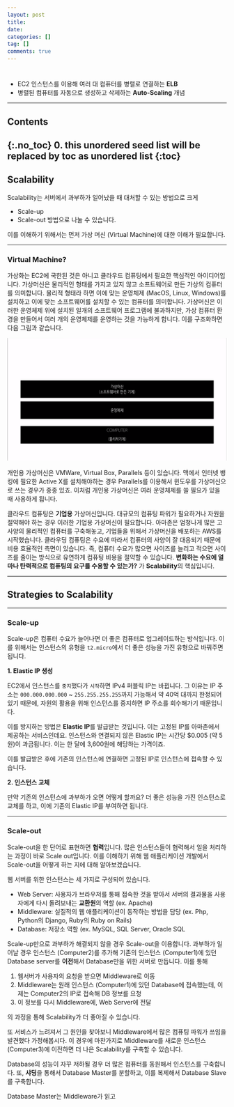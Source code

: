 ```yaml
---
layout: post
title:
date:
categories: []
tag: []
comments: true
---
```

# 
* EC2 인스턴스를 이용해 여러 대 컴퓨터를 병렬로 연결하는 **ELB**
* 병렬된 컴퓨터를 자동으로 생성하고 삭제하는 **Auto-Scaling** 개념

---
## **Contents**
{:.no_toc}
0. this unordered seed list will be replaced by toc as unordered list
{:toc}
---
## **Scalability**

Scalability는 서버에서 과부하가 일어났을 때 대처할 수 있는 방법으로 크게 
* Scale-up
* Scale-out
방법으로 나눌 수 있습니다.

이를 이해하기 위해서는 먼저 가상 머신 (Virtual Machine)에 대한 이해가 필요합니다.

---
### **Virtual Machine?**
가상화는 EC2에 국한된 것은 아니고 클라우드 컴퓨팅에서 필요한 핵심적인 아이디어입니다. 가상머신은 물리적인 형태를 가지고 있지 않고 소프트웨어로 만든 가상의 컴퓨터를 의미합니다.
물리적 형태라 하면 이에 맞는 운영체제 (MacOS, Linux, Windows)를 설치하고 이에 맞는 소프트웨어를 설치할 수 있는 컴퓨터를 의미합니다.
가상머신은 이러한 운영체제 위에 설치된 일개의 소프트웨어 프로그램에 불과하지만, 가상 컴퓨터 환경을 만들어서 여러 개의 운영체제를 운영하는 것을 가능하게 합니다. 이를 구조화하면 다음 그림과 같습니다.

![](../images/aws-scale-1.png)

개인용 가상머신은 VMWare, Virtual Box, Parallels 등이 있습니다. 
맥에서 인터넷 뱅킹에 필요한 Active X를 설치해야하는 경우 Parallels를 이용해서 윈도우를 가상머신으로 쓰는 경우가 종종 있죠.
이처럼 개인용 가상머신은 여러 운영체제를 쓸 필요가 있을 때 사용하게 됩니다.

클라우드 컴퓨팅은 **기업용** 가상머신입니다. 대규모의 컴퓨팅 파워가 필요하거나 자원을 절약해야 하는 경우 이러한 기업용 가상머신이 필요합니다.
아마존은 엄청나게 많은 고사양의 물리적인 컴퓨터를 구축해놓고, 기업들을 위해서 가상머신을 배포하는 AWS를 시작했습니다.
클라우딩 컴퓨팅은 수요에 따라서 컴퓨터의 사양이 잘 대응되기 때문에 비용 효율적인 측면이 있습니다.
즉, 컴퓨터 수요가 많으면 사이즈를 늘리고 적으면 사이즈를 줄이는 방식으로 유연하게 컴퓨팅 비용을 절약할 수 있습니다. 
**변화하는 수요에 얼마나 탄력적으로 컴퓨팅의 요구를 수용할 수 있는가?** 가 **Scalability**의 핵심입니다.


---
## **Strategies to Scalability**

---
### Scale-up

Scale-up은 컴퓨터 수요가 늘어나면 더 좋은 컴퓨터로 업그레이드하는 방식입니다. 
이를 위해서는 인스턴스의 유형을 `t2.micro`에서 더 좋은 성능을 가진 유형으로 바꿔주면 됩니다. 


**1. Elastic IP 생성**

EC2에서 인스턴스를 `중지`했다가 `시작`하면 IPv4 퍼블릭 IP는 바뀝니다. 
그 이유는 IP 주소는 `000.000.000.000` ~ `255.255.255.255`까지 가능해서 약 40억 대까지 한정되어 있기 때문에, 자원의 활용을 위해 인스턴스를 중지하면 IP 주소를 회수해가기 때문입니다. 

이를 방지하는 방법은 **Elastic IP**를 발급받는 것입니다. 이는 고정된 IP를 아마존에서 제공하는 서비스인데요. 
인스턴스와 연결되지 않은 Elastic IP는 시간당 $0.005 (약 5원)이 과금됩니다. 이는 한 달에 3,600원에 해당하는 가격이죠. 

이를 발급받은 후에 기존의 인스턴스에 연결하면 고정된 IP로 인스턴스에 접속할 수 있습니다.


**2. 인스턴스 교체**

만약 기존의 인스턴스에 과부하가 오면 어떻게 할까요? 
더 좋은 성능을 가진 인스턴스로 교체를 하고, 이에 기존의 Elastic IP를 부여하면 됩니다.


---
### **Scale-out**

Scale-out을 한 단어로 표현하면 **협력**입니다. 많은 인스턴스들이 협력해서 일을 처리하는 과정이 바로 Scale out입니다.
이를 이해하기 위해 웹 애플리케이션 개발에서 Scale-out을 어떻게 하는 지에 대해 알아보겠습니다.

웹 서버를 위한 인스턴스는 세 가지로 구성되어 있습니다.
* Web Server: 사용자가 브라우저를 통해 접속한 것을 받아서 서버의 결과물을 사용자에게 다시 돌려보내는 **교환원**의 역할 (ex. Apache)
* Middleware: 실질적의 웹 애플리케이션이 동작하는 방법을 담당 (ex. Php, Python의 Django, Ruby의 Ruby on Rails)
* Database: 저장소 역할 (ex. MySQL, SQL Server, Oracle SQL

Scale-up만으로 과부하가 해결되지 않을 경우 Scale-out을 이용합니다.
과부하가 일어날 경우 인스턴스 (Computer2)를 추가해 기존의 인스턴스 (Computer1)에 있던 Database server를 **이전**해서 Database만을 위한 서버로 만듭니다.
이를 통해
1. 웹서버가 사용자의 요청을 받으면 Middleware로 이동
2. Middleware는 원래 인스턴스 (Computer1)에 있던 Database에 접속했는데, 이제는 Computer2의 IP로 접속해 DB 정보를 요청
3. 이 정보를 다시 Middleware에, Web Server에 전달

의 과정을 통해 Scalability가 더 좋아질 수 있습니다. 

또 서비스가 느려져서 그 원인을 찾아보니 Middleware에서 많은 컴퓨팅 파워가 쓰임을 발견했다 가정해봅시다.
이 경우에 마찬가지로 Middleware를 새로운 인스턴스 (Computer3)에 이전하면 더 나은 Scalability를 구축할 수 있습니다.

Database의 성능이 자꾸 저하될 경우 더 많은 컴퓨터를 동원해서 인스턴스를 구축합니다.
또, **샤딩**을 통해서 Database Master를 분할하고, 이를 복제해서 Database Slave를 구축합니다.

Database Master는 Middleware가 읽고 